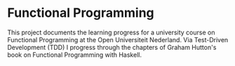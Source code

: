 # Functional Programming

This project documents the learning progress for a university course on Functional Programming at the Open Universiteit Nederland. Via Test-Driven Development (TDD) I progress through the chapters of Graham Hutton's book on Functional Programming with Haskell.
